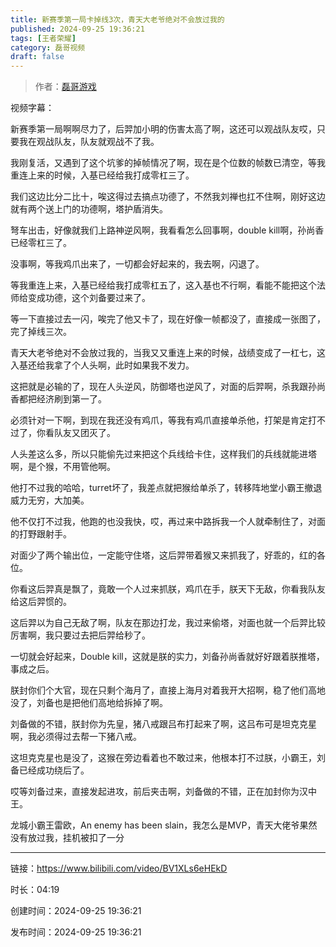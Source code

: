 ```yaml
---
title: 新赛季第一局卡掉线3次，青天大老爷绝对不会放过我的
published: 2024-09-25 19:36:21
tags: [王者荣耀]
category: 磊哥视频
draft: false
---
```



> 作者：[磊哥游戏](https://space.bilibili.com/268941858?spm_id_from=333.788.upinfo.head.click)

视频字幕：

新赛季第一局啊啊尽力了，后羿加小明的伤害太高了啊，这还可以观战队友哎，只要我在观战队友，队友就观战不了我。

我刚复活，又遇到了这个坑爹的掉帧情况了啊，现在是个位数的帧数已清空，等我重连上来的时候，入基已经给我打成零杠三了。

我们这边比分二比十，唉这得过去搞点功德了，不然我刘禅也扛不住啊，刚好这边就有两个送上门的功德啊，塔护盾消失。

弩车出击，好像就我们上路神逆风啊，我看看怎么回事啊，double kill啊，孙尚香已经零杠三了。

没事啊，等我鸡爪出来了，一切都会好起来的，我去啊，闪退了。

等我重连上来，入基已经给我打成零杠五了，这入基也不行啊，看能不能把这个法师给变成功德，这个刘备要过来了。

等一下直接过去一闪，唉完了他又卡了，现在好像一帧都没了，直接成一张图了，完了掉线三次。

青天大老爷绝对不会放过我的，当我又又重连上来的时候，战绩变成了一杠七，这入基还给我拿了个人头啊，此时如果我不发力。

这把就是必输的了，现在人头逆风，防御塔也逆风了，对面的后羿啊，杀我跟孙尚香都把经济刷到第一了。

必须针对一下啊，到现在我还没有鸡爪，等我有鸡爪直接单杀他，打架是肯定打不过了，你看队友又团灭了。

人头差这么多，所以只能偷先过来把这个兵线给卡住，这样我们的兵线就能进塔啊，是个猴，不用管他啊。

他打不过我的哈哈，turret坏了，我差点就把猴给单杀了，转移阵地堂小霸王撤退威力无穷，大加美。

他不仅打不过我，他跑的也没我快，哎，再过来中路拆我一个人就牵制住了，对面的打野跟射手。

对面少了两个输出位，一定能守住塔，这后羿带着猴又来抓我了，好乖的，红的各位。

你看这后羿真是飘了，竟敢一个人过来抓朕，鸡爪在手，朕天下无敌，你看我队友给这后羿惯的。

这后羿以为自己无敌了啊，队友在那边打龙，我过来偷塔，对面也就一个后羿比较厉害啊，我只要过去把后羿给秒了。

一切就会好起来，Double kill，这就是朕的实力，刘备孙尚香就好好跟着朕推塔，事成之后。

朕封你们个大官，现在只剩个海月了，直接上海月对着我开大招啊，稳了他们高地没了，刘备也是把他们高地给拆掉了啊。

刘备做的不错，朕封你为先皇，猪八戒跟吕布打起来了啊，这吕布可是坦克克星啊，我必须得过去帮一下猪八戒。

这坦克克星也是没了，这猴在旁边看着也不敢过来，他根本打不过朕，小霸王，刘备已经成功绕后了。

哎等刘备过来，直接发起进攻，前后夹击啊，刘备做的不错，正在加封你为汉中王。

龙城小霸王雷欧，An enemy has been slain，我怎么是MVP，青天大佬爷果然没有放过我，挂机被扣了一分

---


链接：https://www.bilibili.com/video/BV1XLs6eHEkD



时长：04:19

创建时间：2024-09-25 19:36:21

发布时间：2024-09-25 19:36:21
